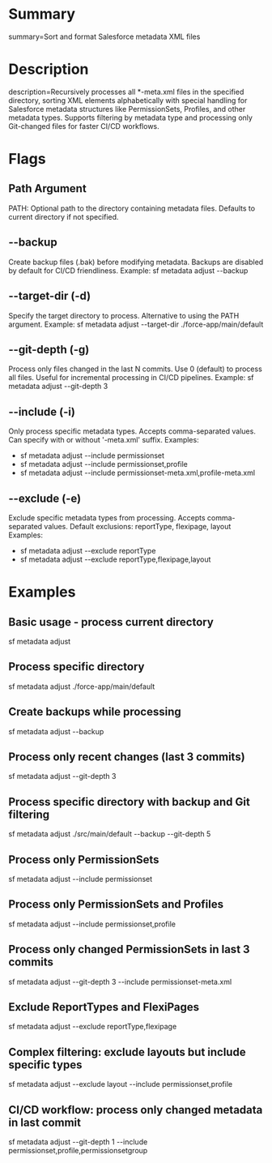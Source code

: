# Summary
summary=Sort and format Salesforce metadata XML files

# Description  
description=Recursively processes all *-meta.xml files in the specified directory, sorting XML elements alphabetically with special handling for Salesforce metadata structures like PermissionSets, Profiles, and other metadata types. Supports filtering by metadata type and processing only Git-changed files for faster CI/CD workflows.

# Flags

## Path Argument
PATH: Optional path to the directory containing metadata files. Defaults to current directory if not specified.

## --backup
Create backup files (.bak) before modifying metadata. Backups are disabled by default for CI/CD friendliness.
Example: sf metadata adjust --backup

## --target-dir (-d)
Specify the target directory to process. Alternative to using the PATH argument.
Example: sf metadata adjust --target-dir ./force-app/main/default

## --git-depth (-g)
Process only files changed in the last N commits. Use 0 (default) to process all files. Useful for incremental processing in CI/CD pipelines.
Example: sf metadata adjust --git-depth 3

## --include (-i)
Only process specific metadata types. Accepts comma-separated values. Can specify with or without '-meta.xml' suffix.
Examples: 
  - sf metadata adjust --include permissionset
  - sf metadata adjust --include permissionset,profile
  - sf metadata adjust --include permissionset-meta.xml,profile-meta.xml

## --exclude (-e)
Exclude specific metadata types from processing. Accepts comma-separated values. Default exclusions: reportType, flexipage, layout
Examples:
  - sf metadata adjust --exclude reportType
  - sf metadata adjust --exclude reportType,flexipage,layout

# Examples

## Basic usage - process current directory
sf metadata adjust

## Process specific directory
sf metadata adjust ./force-app/main/default

## Create backups while processing
sf metadata adjust --backup

## Process only recent changes (last 3 commits)
sf metadata adjust --git-depth 3

## Process specific directory with backup and Git filtering
sf metadata adjust ./src/main/default --backup --git-depth 5

## Process only PermissionSets
sf metadata adjust --include permissionset

## Process only PermissionSets and Profiles
sf metadata adjust --include permissionset,profile

## Process only changed PermissionSets in last 3 commits
sf metadata adjust --git-depth 3 --include permissionset-meta.xml

## Exclude ReportTypes and FlexiPages
sf metadata adjust --exclude reportType,flexipage

## Complex filtering: exclude layouts but include specific types
sf metadata adjust --exclude layout --include permissionset,profile

## CI/CD workflow: process only changed metadata in last commit
sf metadata adjust --git-depth 1 --include permissionset,profile,permissionsetgroup